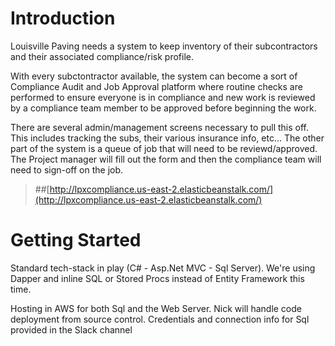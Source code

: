 # Introduction
Louisville Paving needs a system to keep inventory of their subcontractors and their associated compliance/risk profile.  

With every subctontractor available, the system can become a sort of Compliance Audit and Job Approval platform where routine checks are performed to ensure everyone is in compliance and new work is reviewed by a compliance team member to be approved before beginning the work.  

There are several admin/management screens necessary to pull this off. This includes tracking the subs, their various insurance info, etc... The other part of the system is a queue of job that will need to be reviewd/approved. The Project manager will fill out the form and then the compliance team will need to sign-off on the job.

>##[http://lpxcompliance.us-east-2.elasticbeanstalk.com/](http://lpxcompliance.us-east-2.elasticbeanstalk.com/)

# Getting Started
Standard tech-stack in play (C# - Asp.Net MVC - Sql Server). We're using Dapper and inline SQL or Stored Procs instead of Entity Framework this time. 

Hosting in AWS for both Sql and the Web Server. Nick will handle code deployment from source control. Credentials and connection info for Sql provided in the Slack channel

